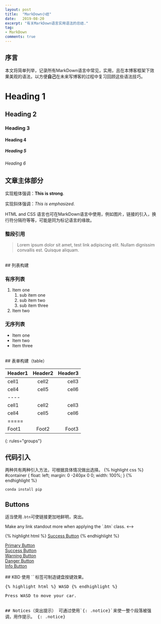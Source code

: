 ```yaml
---
layout: post
title:  "MarkDown小结"
date:   2019-08-20
excerpt: "有关MarkDown语言实用语法的总结."
tag:
- MarkDown 
comments: true
---
```


## 序言
本文将简单列举，记录所有MarkDown语言中常见，实用，且在本博客框架下效果美观的语法，以方便**自己**在未来写博客的过程中复习回顾这些语法技巧。

# Heading 1

## Heading 2

### Heading 3

#### Heading 4

##### Heading 5

###### Heading 6

## 文章主体部分

实现粗体强调：**This is strong**. 

实现斜体强调：*This is emphasized*.

HTML and CSS 语言也可在MarkDown语言中使用，例如图片，链接的引入，换行符分隔符等等，可能是同为标记语言的缘故。
<br>
### 整段引用

> Lorem ipsum dolor sit amet, test link adipiscing elit. Nullam dignissim convallis est. Quisque aliquam.

<br>
## 列表构建

### 有序列表

1. Item one
   1. sub item one
   2. sub item two
   3. sub item three
2. Item two

### 无序列表

* Item one
* Item two
* Item three
<br>
## 表单构建（table）

| Header1 | Header2 | Header3 |
|:--------|:-------:|--------:|
| cell1   | cell2   | cell3   |
| cell4   | cell5   | cell6   |
|----
| cell1   | cell2   | cell3   |
| cell4   | cell5   | cell6   |
|=====
| Foot1   | Foot2   | Foot3
{: rules="groups"}
<br>
## 代码引入
两种共有两种引入方法，可根据具体情况做出选择。
{% highlight css %}
#container {
  float: left;
  margin: 0 -240px 0 0;
  width: 100%;
}
{% endhighlight %}

```
conda install pip
```

## Buttons
适当使用`.btn`可使链接更加地鲜明，突出。
<!-->
Make any link standout more when applying the `.btn` class.
<-->
{% highlight html %}
<a href="#" class="btn btn-success">Success Button</a>
{% endhighlight %}

<div markdown="0"><a href="#" class="btn">Primary Button</a></div>
<div markdown="0"><a href="#" class="btn btn-success">Success Button</a></div>
<div markdown="0"><a href="#" class="btn btn-warning">Warning Button</a></div>
<div markdown="0"><a href="#" class="btn btn-danger">Danger Button</a></div>
<div markdown="0"><a href="#" class="btn btn-info">Info Button</a></div>

<br>
## KBD
使用 `<kbd>`标签可制造键盘按键效果。

{% highlight html %}
<kbd>W</kbd><kbd>A</kbd><kbd>S</kbd><kbd>D</kbd>
{% endhighlight %}

Press <kbd>W</kbd><kbd>A</kbd><kbd>S</kbd><kbd>D</kbd> to move your car. 

<br>
## Notices（突出提示）
可通过使用`{: .notice}`来使一整个段落被强调，用作提示。
{: .notice}
